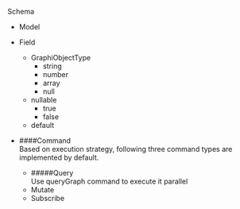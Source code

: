 Schema
* Model
* Field
  * GraphiObjectType
    - string
    - number
    - array
    - null
  * nullable
    - true
    - false
  * default
  
* ####Command  
Based on execution strategy, following three command types are implemented by default.
  * #####Query  
    Use queryGraph command to execute it parallel 
  * Mutate
  * Subscribe
